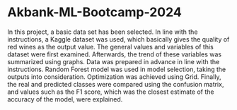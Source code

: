 # Akbank-ML-Bootcamp-2024
In this project, a basic data set has been selected. In line with the instructions, a Kaggle dataset was used, which basically gives the quality of red wines as the output value. The general values and variables of this dataset were first examined.
Afterwards, the trend of these variables was summarized using graphs.
Data was prepared in advance in line with the instructions. Random Forest model was used in model selection, taking the outputs into consideration. Optimization was achieved using Grid. Finally, the real and predicted classes were compared using the confusion matrix, and values such as the F1 score, which was the closest estimate of the accuracy of the model, were explained.
